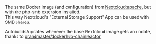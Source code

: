 The same Docker image (and configuration) from [Nextcloud:apache](https://hub.docker.com/_/nextcloud), but with the php-smb extension installed.  
This way Nextcloud's "External Storage Support" App can be used with SMB shares.


Autobuilds/updates whenever the base Nextcloud image gets an update, thanks to [grandmaster/dockerhub-chainreactor](https://hub.docker.com/r/grandmaster/dockerhub-chainreactor)
